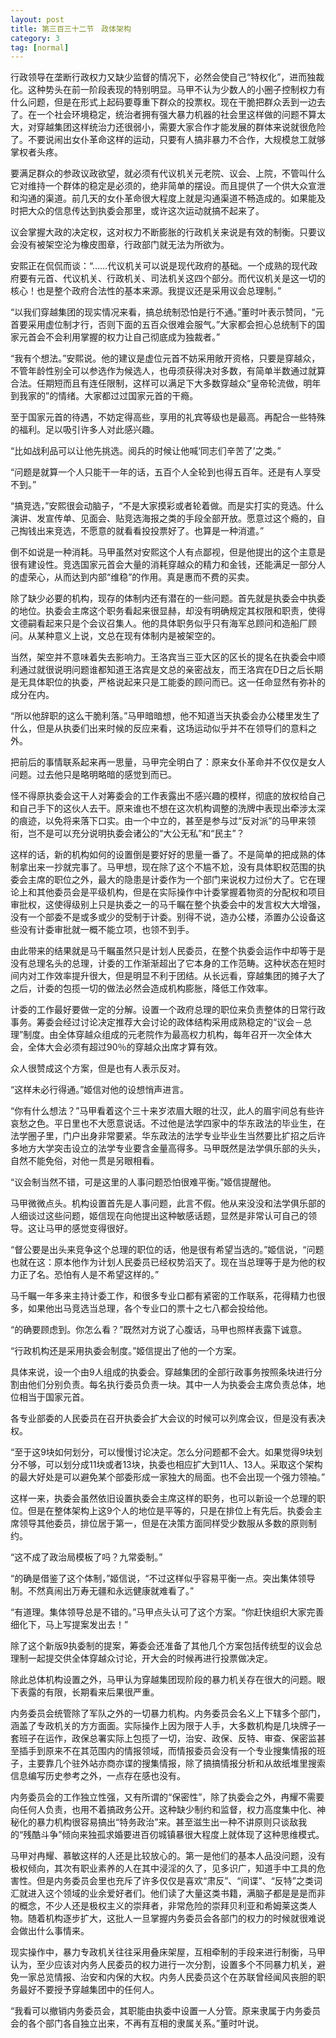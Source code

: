```yaml
---
layout: post
title: 第三百三十二节　政体架构
category: 3
tag: [normal]
---
```


行政领导在垄断行政权力又缺少监督的情况下，必然会使自己“特权化”，进而独裁化。这种势头在前一阶段表现的特别明显。马甲不认为少数人的小圈子控制权力有什么问题，但是在形式上起码要尊重下群众的投票权。现在干脆把群众丢到一边去了。在一个社会环境稳定，统治者拥有强大暴力机器的社会里这样做的问题不算太大，对穿越集团这样统治力还很弱小，需要大家合作才能发展的群体来说就很危险了。不要说闹出女仆革命这样的运动，只要有人搞非暴力不合作，大规模怠工就够掌权者头疼。

要满足群众的参政议政欲望，就必须有代议机关元老院、议会、上院，不管叫什么它对维持一个群体的稳定是必须的，绝非简单的摆设。而且提供了一个供大众宣泄和沟通的渠道。前几天的女仆革命很大程度上就是沟通渠道不畅造成的。如果能及时把大众的信息传达到执委会那里，或许这次运动就搞不起来了。

议会掌握大政的决定权，这对权力不断膨胀的行政机关来说是有效的制衡。只要议会没有被架空沦为橡皮图章，行政部门就无法为所欲为。

安熙正在侃侃而谈：“……代议机关可以说是现代政府的基础。一个成熟的现代政府要有元首、代议机关、行政机关、司法机关这四个部分。而代议机关是这一切的核心！也是整个政府合法性的基本来源。我提议还是采用议会总理制。”

“以我们穿越集团的现实情况来看，搞总统制恐怕是行不通。”董时叶表示赞同，“元首要采用虚位制才行，否则下面的五百众很难会服气。”大家都会担心总统制下的国家元首会不会利用掌握的权力让自己彻底成为独裁者。”

“我有个想法。”安熙说。他的建议是虚位元首不妨采用敞开资格，只要是穿越众，不管年龄性别全可以参选作为候选人，也毋须获得决对多数，有简单半数通过就算合法。任期短而且有连任限制，这样可以满足下大多数穿越众“皇帝轮流做，明年到我家的”的情绪。大家都过过国家元首的干瘾。

至于国家元首的待遇，不妨定得高些，享用的礼宾等级也是最高。再配合一些特殊的福利。足以吸引许多人对此感兴趣。

“比如战利品可以让他先挑选。阅兵的时候让他喊‘同志们辛苦了’之类。”

“问题是就算一个人只能干一年的话，五百个人全轮到也得五百年。还是有人享受不到。”

“搞竞选，”安熙很会动脑子，“不是大家摸彩或者轮着做。而是实打实的竞选。什么演讲、发宣传单、见面会、贴竞选海报之类的手段全部开放。愿意过这个瘾的，自己掏钱出来竞选，不愿意的就看看投投票好了。也算是一种消遣。”

倒不如说是一种消耗。马甲虽然对安熙这个人有点鄙视，但是他提出的这个主意是很有建设性。竞选国家元首会大量的消耗穿越众的精力和金钱，还能满足一部分人的虚荣心，从而达到内部“维稳”的作用。真是惠而不费的买卖。

除了缺少必要的机构，现存的体制内还有潜在的一些问题。首先就是执委会中执委的地位。执委会主席这个职务看起来很显赫，却没有明确规定其权限和职责，使得文德嗣看起来只是个会议召集人。他的具体职务似乎只有海军总顾问和造船厂顾问。从某种意义上说，文总在现有体制内是被架空的。

当然，架空并不意味着失去影响力。王洛宾当三亚大区的区长的提名在执委会中顺利通过就很说明问题谁都知道王洛宾是文总的亲密战友，而王洛宾在D日之后长期是无具体职位的执委，严格说起来只是工能委的顾问而已。这一任命显然有弥补的成分在内。

“所以他辞职的这么干脆利落。”马甲暗暗想，他不知道当天执委会办公楼里发生了什么，但是从执委们出来时候的反应来看，这场运动似乎并不在领导们的意料之外。

把前后的事情联系起来再一思量，马甲完全明白了：原来女仆革命并不仅仅是女人问题。过去他只是略明略暗的感觉到而已。

怪不得原执委会这干人对筹委会的工作表露出不感兴趣的模样，彻底的放权给自己和自己手下的这伙人去干。原来谁也不想在这次机构调整的洗牌中表现出牵涉太深的痕迹，以免将来落下口实。由一个中立的，甚至是参与过“反对派”的马甲来领衔，岂不是可以充分说明执委会诸公的“大公无私”和“民主”？

这样的话，新的机构如何的设置倒是要好好的思量一番了。不是简单的把成熟的体制拿出来一抄就完事了。马甲想，现在除了这个不尴不尬，没有具体职权范围的执委会主席的职位之外，最大的隐患是计委作为一个部门来说权力过份大了。它在理论上和其他委员会是平级机构，但是在实际操作中计委掌握着物资的分配权和项目审批权，这使得级别上只是执委之一的马千瞩在整个执委会中的发言权大大增强，没有一个部委不是或多或少的受制于计委。别得不说，造办公楼，添置办公设备这些没有计委审批就一概不能立项，也领不到手。

由此带来的结果就是马千瞩虽然只是计划人民委员，在整个执委会运作中却等于是没有总理名头的总理，计委的工作渐渐超出了它本身的工作范畴。这种状态在短时间内对工作效率提升很大，但是明显不利于团结。从长远看，穿越集团的摊子大了之后，计委的包揽一切的做法必然会造成机构膨胀，降低工作效率。

计委的工作最好要做一定的分解。设置一个政府总理的职位来负责整体的日常行政事务。筹委会经过讨论决定推荐大会讨论的政体结构采用成熟稳定的“议会－总理”制度。由全体穿越众组成的元老院作为最高权力机构，每年召开一次全体大会，全体大会必须有超过90％的穿越众出席才算有效。

众人很赞成这个方案，但是也有人表示反对。

“这样未必行得通。”姬信对他的设想悄声进言。

“你有什么想法？”马甲看着这个三十来岁浓眉大眼的壮汉，此人的眉宇间总有些许哀愁之色。平日里也不大愿意说话。不过他是法学四家中的华东政法的毕业生，在法学圈子里，门户出身非常要紧。华东政法的法学专业毕业生当然要比扩招之后许多地方大学突击设立的法学专业要含金量高得多。马甲既然是法学俱乐部的头头，自然不能免俗，对他一贯是另眼相看。

“议会制当然不错，可是这里的人事问题恐怕很难平衡。”姬信提醒他。

马甲微微点头。机构设置首先是人事问题，此言不假。他从来没没和法学俱乐部的人细谈过这些问题，姬信现在向他提出这种敏感话题，显然是非常认可自己的领导。这让马甲的感觉变得很好。

“督公要是出头来竞争这个总理的职位的话，他是很有希望当选的。”姬信说，“问题也就在这：原本他作为计划人民委员已经权势滔天了。现在当总理等于是为他的权力正了名。恐怕有人是不希望这样的。”

马千瞩一年多来主持计委工作，和很多专业口都有紧密的工作联系，花得精力也很多，如果他出马竞选当总理，各个专业口的票十之七八都会投给他。

“的确要顾虑到。你怎么看？”既然对方说了心腹话，马甲也照样表露下诚意。

“行政机构还是采用执委会制度。”姬信提出了他的一个方案。

具体来说，设一个由9人组成的执委会。穿越集团的全部行政事务按照条块进行分割由他们分别负责。每名执行委员负责一块。其中一人为执委会主席负责总体，地位相当于国家元首。

各专业部委的人民委员在召开执委会扩大会议的时候可以列席会议，但是没有表决权。

“至于这9块如何划分，可以慢慢讨论决定。怎么分问题都不会大。如果觉得9块划分不够，可以划分成11块或者13块，执委也相应扩大到11人、13人。采取这个架构的最大好处是可以避免某个部委形成一家独大的局面。也不会出现一个强力领袖。”

这样一来，执委会虽然依旧设置执委会主席这样的职务，也可以新设一个总理的职位。但是在整体架构上这9个人的地位是平等的，只是在排位上有先后。执委会主席领导其他委员，排位居于第一，但是在决策方面同样受少数服从多数的原则制约。

“这不成了政治局模板了吗？九常委制。”

“的确是借鉴了这个体制，”姬信说，“不过这样似乎容易平衡一点。突出集体领导制。不然真闹出万寿无疆和永远健康就难看了。”

“有道理。集体领导总是不错的。”马甲点头认可了这个方案。“你赶快组织大家完善细化下，马上写提案发出去！”

除了这个新版9执委制的提案，筹委会还准备了其他几个方案包括传统型的议会总理制一起提交供全体穿越众讨论，开大会的时候再进行投票做决定。

除此总体机构设置之外，马甲认为穿越集团现阶段的暴力机关存在很大的问题。眼下表露的有限，长期看来后果很严重。

内务委员会统管除了军队之外的一切暴力机构。内务委员会名义上下辖多个部门，涵盖了专政机关的方方面面。实际操作上因为限于人手，大多数机构是几块牌子一套班子在运作，政保总署实际上包揽了一切，治安、政保、反特、审查、保密监甚至插手到原来不在其范围内的情报领域，而情报委员会没有一个专业搜集情报的班子，主要靠几个驻外站亦商亦谍的搜集情报，除了搞搞情报分析和从故纸堆里搜索信息编写历史参考之外，一点存在感也没有。

内务委员会的工作独立性强，又有所谓的“保密性”，除了执委会之外，冉耀不需要向任何人负责，也用不着搞政务公开。这种缺少制约和监督，权力高度集中化、神秘化的暴力机构很容易搞出“特务政治”来。甚至滋生出一种不讲原则只谈敌我的“残酷斗争”倾向来独孤求婚要进百仞城镇暴很大程度上就体现了这种思维模式。

马甲对冉耀、慕敏这样的人还是比较放心的。第一是他们的基本人品没问题，没有极权倾向，其次有职业素养的人在其中浸淫的久了，见多识广，知道手中工具的危害性。但是内务委员会里也充斥了许多仅仅是喜欢“肃反”、“间谍”、“反特”之类词汇就进入这个领域的业余爱好者们。他们读了大量这类书籍，满脑子都是是是而非的概念，不少人还是极权主义的崇拜者，非常危险的崇拜贝利亚和希姆莱这类人物。随着机构逐步扩大，这批人一旦掌握内务委员会各部门的权力的时候就很难说会做出什么事情来。

现实操作中，暴力专政机关往往采用叠床架屋，互相牵制的手段来进行制衡，马甲认为，至少应该对内务人民委员的权力进行一次分割，设置多个不同暴力机关，避免一家总览情报、治安和内保的大权。内务人民委员这个在苏联曾经闻风丧胆的职务最好不要授予穿越集团中的任何人。

“我看可以撤销内务委员会，其职能由执委中设置一人分管。原来隶属于内务委员会的各个部门各自独立出来，不再有互相的隶属关系。”董时叶说。
